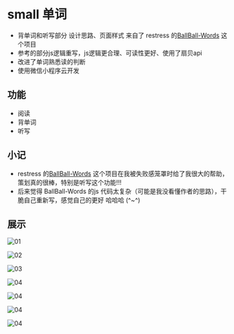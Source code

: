 # small 单词

- 背单词和听写部分 设计思路、页面样式 来自了 restress 的[BallBall-Words](https://github.com/restress/BallBall-Words) 这个项目 
- 参考的部分js逻辑重写，js逻辑更合理、可读性更好、使用了扇贝api
- 改进了单词熟悉读的判断
- 使用微信小程序云开发
## 功能
- 阅读
- 背单词
- 听写

## 小记
- restress 的[BallBall-Words](https://github.com/restress/BallBall-Words) 这个项目在我被失败感笼罩时给了我很大的帮助，策划真的很棒，特别是听写这个功能!!!
- 后来觉得 BallBall-Words 的js 代码太复杂（可能是我没看懂作者的思路），干脆自己重新写，感觉自己的更好  哈哈哈 (^~^)

## 展示



![01](./exhibition_image/01.jpg)

![02](./exhibition_image/02.jpg)

![03](./exhibition_image/03.jpg)

![04](./exhibition_image/04.jpg)

![04](./exhibition_image/05.jpg)

![04](./exhibition_image/06.jpg)

![04](./exhibition_image/07.jpg)
